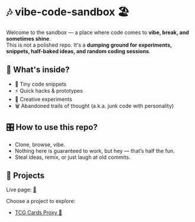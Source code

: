 # 🎶 vibe-code-sandbox 🏖️

Welcome to the sandbox — a place where code comes to **vibe, break, and sometimes shine**.  
This is not a polished repo. It's a **dumping ground for experiments, snippets, half-baked ideas, and random coding sessions**.

## 🌌 What's inside?

- 🧩 Tiny code snippets
- ⚡ Quick hacks & prototypes
- 🎨 Creative experiments
- 🗑️ Abandoned trails of thought (a.k.a. junk code with personality)

## 🎛️ How to use this repo?

- Clone, browse, vibe.
- Nothing here is guaranteed to work, but hey — that’s half the fun.
- Steal ideas, remix, or just laugh at old commits.

## 🌌 Projects

Live page: [🔗](https://sugario.github.io/vibe-code-sandbox/)

Choose a project to explore:

- [TCG Cards Proxy 🔗](tcg-cards-proxy-to-print/index.html)
